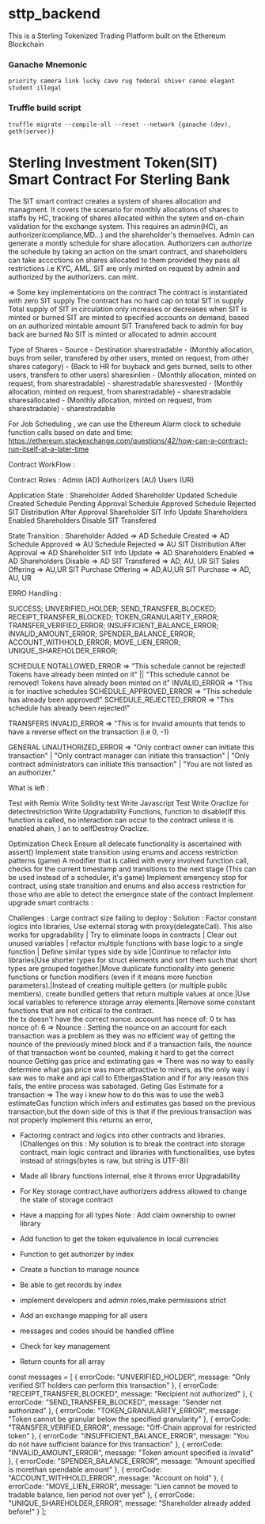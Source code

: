 # sttp_backend

This is a Sterling Tokenized Trading Platform built on the Ethereum Blockchain

### Ganache Mnemonic

```
priority camera link lucky cave rug federal shiver canoe elegant student illegal
```

### Truffle build script

```
truffle migrate --compile-all --reset --network {ganache (dev), geth(server)}
```

# Sterling Investment Token(SIT) Smart Contract For Sterling Bank

The SIT smart contract creates a system of shares allocation and managment. It covers the scenario for monthly allocations of shares to staffs by HC, tracking of shares allocated within the sytem and on-chain validation for the exchange system. This requires an admin(HC), an authorizer(compliance,MD...) and the shareholder's themselves. Admin can generate a montly schedule for share allocation. Authorizers can authorize the schedule by taking an action on the smart contract, and shareholders can take acccctions on shares allocated to them provided they pass all restrictions i.e KYC, AML. SIT are only minted on request by admin and authorized by the authorizers. can mint.

=> Some key implementations on the contract
The contract is instantiated with zero SIT supply
The contract has no hard cap on total SIT in supply
Total supply of SIT in circulation only increases or decreases when SIT is minted or burned
SIT are minted to specified accounts on demand, based on an authorized mintable amount
SIT Transfered back to admin for buy back are burned
No SIT is minted or allocated to admin account

Type of Shares - Source - Destination
sharestradable - (Monthly allocation, buys from seller, transfered by other users, minted on request, from other shares category) - (Back to HR for buyback and gets burned, sells to other users, transfers to other users)
sharesinlien - (Monthly allocation, minted on request, from sharestradable) - sharestradable
sharesvested - (Monthly allocation, minted on request, from sharestradable) - sharestradable
sharesallocated - (Monthly allocation, minted on request, from sharestradable) - sharestradable

For Job Scheduling , we can use the Ethereum Alarm clock to schedule function calls
based on date and time: https://ethereum.stackexchange.com/questions/42/how-can-a-contract-run-itself-at-a-later-time

Contract WorkFlow :

Contract Roles :
Admin (AD)
Authorizers (AU)
Users (UR)

Application State :
Shareholder Added
Shareholder Updated
Schedule Created
Schedule Pending Approval
Schedule Approved
Schedule Rejected
SIT Distribution After Approval
Shareholder SIT Info Update
Shareholders Enabled
Shareholders Disable
SIT Transfered

State Transition :
Shareholder Added => AD
Schedule Created => AD
Schedule Approved => AU
Schedule Rejected => AU
SIT Distribution After Approval => AD
Shareholder SIT Info Update => AD
Shareholders Enabled => AD
Shareholders Disable => AD
SIT Transfered => AD, AU, UR
SIT Sales Offering => AU,UR
SIT Purchase Offering => AD,AU,UR
SIT Purchase => AD, AU, UR

ERRO Handling :

SUCCESS;
UNVERIFIED_HOLDER;
SEND_TRANSFER_BLOCKED;
RECEIPT_TRANSFER_BLOCKED;
TOKEN_GRANULARITY_ERROR;
TRANSFER_VERIFIED_ERROR;
INSUFFICIENT_BALANCE_ERROR;
INVALID_AMOUNT_ERROR;
SPENDER_BALANCE_ERROR;
ACCOUNT_WITHHOLD_ERROR;
MOVE_LIEN_ERROR;
UNIQUE_SHAREHOLDER_ERROR;

SCHEDULE
NOTALLOWED_ERROR => "This schedule cannot be rejected! Tokens have already been minted on it" || "This schedule cannot be removed! Tokens have already been minted on it"
INVALID_ERROR => "This is for inactive schedules
SCHEDULE_APPROVED_ERROR => "This schedule has already been approved!"
SCHEDULE_REJECTED_ERROR => "This schedule has already been rejected!"

TRANSFERS
INVALID_ERROR => "This is for invalid amounts that tends to have a reverse effect on the transaction (i.e 0, -1)

GENERAL
UNAUTHORIZED_ERROR => "Only contract owner can initiate this transaction" | "Only contract manager can initiate this transaction" | "Only contract administrators can initiate this transaction" | "You are not listed as an authorizer."

What is left :

Test with Remix
Write Solidity test
Write Javascript Test
Write Oraclize for detectrestriction
Write Upgradability Functions, function to disable(If this function is called, no interaction can occur to the contract unless it is enabled ahain, ) an to selfDestroy
Oraclize.

Optimization Check
Ensure all delecate functionality is ascertained with assert()
Implement state transition using enums and access restriction patterns (game)
A modifier that is called with every involved function call, checks for the current timestamp and transitions to the next stage (This can be used instead of a scheduler, it's game)
Implement emergency stop for contract, using state transition and enums and also access restriction for those who are able to detect the emergnce state of the contract
Implement upgrade smart contracts :

Challenges :
Large contract size failing to deploy : Solution : Factor constant logics into libraries, Use external storag with proxy(delegateCall). This also works for upgradability | Try to eliminate loops in contracts | Clear out unused variables | refactor multiple functions with base logic to a single function | Define similar types side by side |Continue to refactor into libraries|Use shorter types for struct elements and sort them such that short types are grouped together.|Move duplicate functionality into generic functions or function modifiers (even if it means more function parameters).|Instead of creating multiple getters (or multiple public members), create bundled getters that return multiple values at once.|Use local variables to reference storage array elements.|Remove some constant functions that are not critical to the contract.\
the tx doesn't have the correct nonce. account has nonce of: 0 tx has nonce of: 6 =>
Nounce : Setting the nounce on an account for each transaction was a problem as they was no efficient way of getting the nounce of the previously mined block and if a transaction fails, the nounce of that transaction wont be counted, making it hard to get the correct nounce
Getting gas price and extimating gas => There was no way to easily determine what gas price was more attractive to miners, as the only way i saw was to make and api call to EthergasStation and if for any reason this fails, the entire process was sabotaged.
Geting Gas Estimate for a transaction => The way i knew how to do this was to use the web3 estimateGas function which infers and estimates gas based on the previous transaction,but the down side of this is that if the previous transaction was not properly implement this returns an error,

- Factoring contract and logics into other contracts and libraries. (Challenges on this : My solution is to break the contract into storage contract, main logic contract and libraries with functionalities, use bytes instead of strings(bytes is raw, but string is UTF-8))

- Made all library functions internal, else it throws error
  Upgradability

- For Key storage contract,have authorizers address allowed to change the state of storage contract
- Have a mapping for all types
  Note :
  Add claim ownership to owner library
- Add function to get the token equivalence in local currencies
- Function to get authorizer by index
- Create a function to manage nounce
- Be able to get records by index
- implement developers and admin roles,make permissions strict
- Add an exchange mapping for all users
- messages and codes should be handled offline
- Check for key management
- Return counts for all array

const messages = [
{
errorCode: "UNVERIFIED_HOLDER",
message: "Only verified SIT holders can perform this transaction"
},
{
errorCode: "RECEIPT_TRANSFER_BLOCKED",
message: "Recipient not authorized"
},
{ errorCode: "SEND_TRANSFER_BLOCKED", message: "Sender not authorized" },
{
errorCode: "TOKEN_GRANULARITY_ERROR",
message: "Token cannot be granular below the specified granularity"
},
{
errorCode: "TRANSFER_VERIFIED_ERROR",
message: "Off-Chain approval for restricted token"
},
{
errorCode: "INSUFFICIENT_BALANCE_ERROR",
message: "You do not have sufficient balance for this transaction"
},
{
errorCode: "INVALID_AMOUNT_ERROR",
message: "Token amount specified is invalid"
},
{
errorCode: "SPENDER_BALANCE_ERROR",
message: "Amount specified is morethan spendable amount"
},
{ errorCode: "ACCOUNT_WITHHOLD_ERROR", message: "Account on hold" },
{
errorCode: "MOVE_LIEN_ERROR",
message:
"Lien cannot be moved to tradable balance, lien period not over yet"
},
{
errorCode: "UNIQUE_SHAREHOLDER_ERROR",
message: "Shareholder already added before!"
}
];
